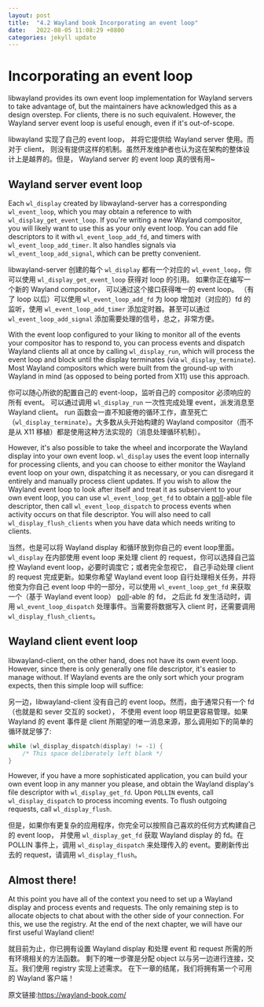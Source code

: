 ```yaml
---
layout: post
title:  "4.2 Wayland book Incorporating an event loop"
date:   2022-08-05 11:08:29 +0800
categories: jekyll update
---
```

# Incorporating an event loop

libwayland provides its own event loop implementation for Wayland servers to
take advantage of, but the maintainers have acknowledged this as a design
overstep. For clients, there is no such equivalent. However, the Wayland server
event loop is useful enough, even if it's out-of-scope.

libwayland 实现了自己的 event loop， 并将它提供给 Wayland server 使用。而对于 client，
则没有提供这样的机制。虽然开发维护者也认为这在架构的整体设计上是越界的。但是，
Wayland server 的 event loop 真的很有用~

## Wayland server event loop

Each `wl_display` created by libwayland-server has a corresponding
`wl_event_loop`, which you may obtain a reference to with
`wl_display_get_event_loop`. If you're writing a new Wayland compositor, you
will likely want to use this as your only event loop. You can add file
descriptors to it with `wl_event_loop_add_fd`, and timers with
`wl_event_loop_add_timer`. It also handles signals via
`wl_event_loop_add_signal`, which can be pretty convenient.

libwayland-server 创建的每个 `wl_display` 都有一个对应的 `wl_event_loop`，你可以使用
`wl_display_get_event_loop` 获得对 loop 的引用。 如果你正在编写一个新的 Wayland compositor，
可以通过这个接口获得唯一的 event loop。 （有了 loop 以后）可以使用 `wl_event_loop_add_fd`
为 loop 增加对（对应的）fd 的监听，使用 `wl_event_loop_add_timer` 添加定时器。甚至可以通过
`wl_event_loop_add_signal` 添加需要处理的信号，总之，非常方便。

With the event loop configured to your liking to monitor all of the events your
compositor has to respond to, you can process events and dispatch Wayland
clients all at once by calling `wl_display_run`, which will process the event
loop and block until the display terminates (via `wl_display_terminate`). Most
Wayland compositors which were built from the ground-up with Wayland in mind (as
opposed to being ported from X11) use this approach.

你可以随心所欲的配置自己的 event-loop，监听自己的 compositor 必须响应的所有 event。
可以通过调用 `wl_display_run` 一次性完成处理 event，派发消息至 Wayland client。
run 函数会一直不知疲倦的循环工作，直至死亡（`wl_display_terminate`）。大多数从头开始构建的
Wayland compositor（而不是从 X11 移植）都是使用这种方法实现的（消息处理循环机制）。

However, it's also possible to take the wheel and incorporate the Wayland
display into your own event loop. `wl_display` uses the event loop internally
for processing clients, and you can choose to either monitor the Wayland event
loop on your own, dispatching it as necessary, or you can disregard it
entirely and manually process client updates. If you wish to allow the Wayland
event loop to look after itself and treat it as subservient to your own event
loop, you can use `wl_event_loop_get_fd` to obtain a [poll][poll]-able file
descriptor, then call `wl_event_loop_dispatch` to process events when activity
occurs on that file descriptor. You will also need to call
`wl_display_flush_clients` when you have data which needs writing to clients.

当然，也是可以将 Wayland display 和循环放到你自己的 event loop里面。`wl_display` 在内部使用
event loop 来处理 client 的 request，你可以选择自己监控 Wayland event loop，必要时调度它；或者完全忽视它，
自己手动处理 client 的 request 完成更新。如果你希望 Wayland event loop 自行处理相关任务，并将他变为你自己
event loop 中的一部分，可以使用 `wl_event_loop_get_fd` 来获取一个（基于 Wayland event loop） [poll][poll]-able 的 fd，
之后此 fd 发生活动时，调用 `wl_event_loop_dispatch` 处理事件。当需要将数据写入 client 时，还需要调用 `wl_display_flush_clients`。

[poll]: https://pubs.opengroup.org/onlinepubs/009695399/functions/poll.html

## Wayland client event loop

libwayland-client, on the other hand, does not have its own event loop. However,
since there is only generally one file descriptor, it's easier to manage
without. If Wayland events are the only sort which your program expects, then
this simple loop will suffice:

另一边，libwayland-client 没有自己的 event loop。然而，由于通常只有一个 fd（也就是和 sever 交互的 socket），
不使用 event loop 明显更容易管理。如果Wayland 的 event 事件是 client 所期望的唯一消息来源，那么调用如下的简单的循环就足够了:

```c
while (wl_display_dispatch(display) != -1) {
    /* This space deliberately left blank */
}
```

However, if you have a more sophisticated application, you can build your own
event loop in any manner you please, and obtain the Wayland display's file
descriptor with `wl_display_get_fd`. Upon `POLLIN` events, call
`wl_display_dispatch` to process incoming events. To flush outgoing requests,
call `wl_display_flush`.

但是，如果你有更复杂的应用程序，你完全可以按照自己喜欢的任何方式构建自己的 event loop，
并使用 `wl_display_get_fd` 获取 Wayland display 的 fd。在 POLLIN 事件上，调用 `wl_display_dispatch`
来处理传入的 event。要刷新传出去的 request，请调用 `wl_display_flush`。

## Almost there!

At this point you have all of the context you need to set up a Wayland
display and process events and requests. The only remaining step is to allocate
objects to chat about with the other side of your connection. For this, we use
the registry. At the end of the next chapter, we will have our first useful
Wayland client!

就目前为止，你已拥有设置 Wayland display 和处理 event 和 request 所需的所有环境相关的方法函数。
剩下的唯一步骤是分配 object 以与另一边进行连接，交互。我们使用 registry 实现上述需求。
在下一章的结尾，我们将拥有第一个可用的 Wayland 客户端！

原文链接:https://wayland-book.com/
